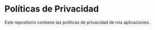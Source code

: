 # Políticas de Privacidad
Este repositorio contiene las políticas de privacidad de mis aplicaciones.
